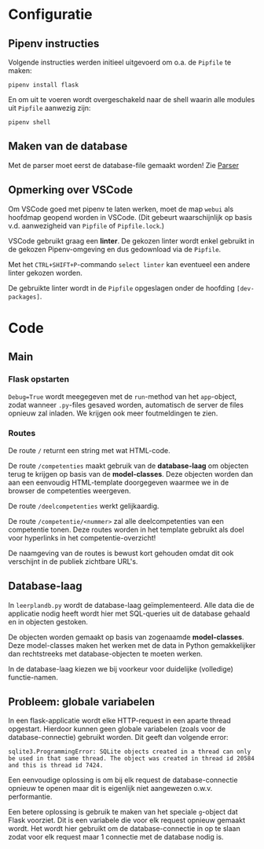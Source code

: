 # Configuratie

## Pipenv instructies

Volgende instructies werden initieel uitgevoerd om o.a. de `Pipfile` te maken:

    pipenv install flask

En om uit te voeren wordt overgeschakeld naar de shell waarin alle modules uit `Pipfile` aanwezig zijn:

    pipenv shell

## Maken van de database

Met de parser moet eerst de database-file gemaakt worden!
Zie [Parser](../parser)

## Opmerking over VSCode

Om VSCode goed met pipenv te laten werken, moet de map `webui` als hoofdmap geopend worden in VSCode.
(Dit gebeurt waarschijnlijk op basis v.d. aanwezigheid van `Pipfile` of `Pipfile.lock`.)

VSCode gebruikt graag een **linter**.
De gekozen linter wordt enkel gebruikt in de gekozen Pipenv-omgeving en dus gedownload via de `Pipfile`.

Met het `CTRL+SHIFT+P`-commando `select linter` kan eventueel een andere linter gekozen worden.

De gebruikte linter wordt in de `Pipfile` opgeslagen onder de hoofding `[dev-packages]`.


# Code

## Main

### Flask opstarten

`Debug=True` wordt meegegeven met de `run`-method van het `app`-object, zodat wanneer `.py`-files
gesaved worden, automatisch de server de files opnieuw zal inladen. We krijgen ook meer foutmeldingen
te zien.

### Routes

De route `/` returnt een string met wat HTML-code.

De route `/competenties` maakt gebruik van de **database-laag** om
objecten terug te krijgen op basis van de **model-classes**.
Deze objecten worden dan aan een eenvoudig HTML-template doorgegeven waarmee we in de browser de competenties weergeven.

De route `/deelcompetenties` werkt gelijkaardig.

De route `/competentie/<nummer>` zal alle deelcompetenties van een competentie tonen.
Deze routes worden in het template gebruikt als doel voor hyperlinks in het competentie-overzicht!

De naamgeving van de routes is bewust kort gehouden omdat dit ook verschijnt in de
publiek zichtbare URL's.

## Database-laag

In `leerplandb.py` wordt de database-laag geïmplementeerd.
Alle data die de applicatie nodig heeft wordt hier met SQL-queries uit de database gehaald
en in objecten gestoken.

De objecten worden gemaakt op basis van zogenaamde **model-classes**.
Deze model-classes maken het werken met de data in Python gemakkelijker dan rechtstreeks
met database-objecten te moeten werken.

In de database-laag kiezen we bij voorkeur voor duidelijke (volledige) functie-namen.

## Probleem: globale variabelen

In een flask-applicatie wordt elke HTTP-request in een aparte thread opgestart.
Hierdoor kunnen geen globale variabelen (zoals voor de database-connectie) gebruikt worden.
Dit geeft dan volgende error:

```
sqlite3.ProgrammingError: SQLite objects created in a thread can only be used in that same thread. The object was created in thread id 20584 and this is thread id 7424.
```

Een eenvoudige oplossing is om bij elk request de database-connectie opnieuw te openen
maar dit is eigenlijk niet aangewezen o.w.v. performantie.

Een betere oplossing is gebruik te maken van het speciale `g`-object dat Flask voorziet.
Dit is een variabele die voor elk request opnieuw gemaakt wordt. Het wordt hier gebruikt
om de database-connectie in op te slaan zodat voor elk request maar 1 connectie met de
database nodig is.

